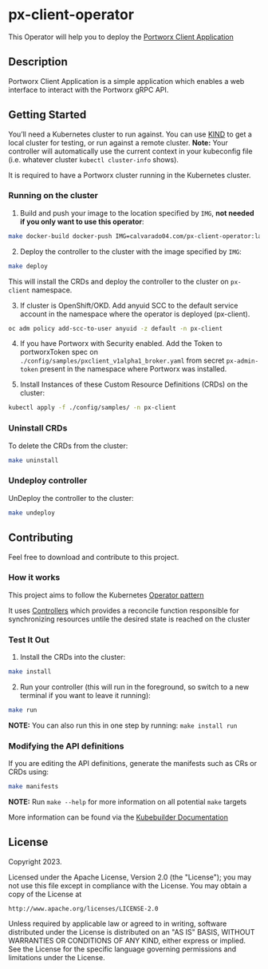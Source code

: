 # px-client-operator

This Operator will help you to deploy the [Portworx Client Application](https://github.com/camartinez04/portworx-client)

## Description

Portworx Client Application is a simple application which enables a web interface to interact with the Portworx gRPC API.

## Getting Started
You’ll need a Kubernetes cluster to run against. You can use [KIND](https://sigs.k8s.io/kind) to get a local cluster for testing, or run against a remote cluster.
**Note:** Your controller will automatically use the current context in your kubeconfig file (i.e. whatever cluster `kubectl cluster-info` shows).

It is required to have a Portworx cluster running in the Kubernetes cluster.

### Running on the cluster

1. Build and push your image to the location specified by `IMG`, **not needed if you only want to use this operator**:
	
```sh
make docker-build docker-push IMG=calvarado04.com/px-client-operator:latest
```
	
2. Deploy the controller to the cluster with the image specified by `IMG`:

```sh
make deploy
```
This will install the CRDs and deploy the controller to the cluster on `px-client` namespace.

3. If cluster is OpenShift/OKD. Add anyuid SCC to the default service account in the namespace where the operator is deployed (px-client).
```sh
oc adm policy add-scc-to-user anyuid -z default -n px-client
```

4. If you have Portworx with Security enabled. Add the Token to portworxToken spec on `./config/samples/pxclient_v1alpha1_broker.yaml` from secret `px-admin-token` present in the namespace where Portworx was installed.

5. Install Instances of these Custom Resource Definitions (CRDs) on the cluster:

```sh
kubectl apply -f ./config/samples/ -n px-client
```


### Uninstall CRDs
To delete the CRDs from the cluster:

```sh
make uninstall
```

### Undeploy controller
UnDeploy the controller to the cluster:

```sh
make undeploy
```

## Contributing
Feel free to download and contribute to this project.

### How it works
This project aims to follow the Kubernetes [Operator pattern](https://kubernetes.io/docs/concepts/extend-kubernetes/operator/)

It uses [Controllers](https://kubernetes.io/docs/concepts/architecture/controller/) 
which provides a reconcile function responsible for synchronizing resources untile the desired state is reached on the cluster 

### Test It Out
1. Install the CRDs into the cluster:

```sh
make install
```

2. Run your controller (this will run in the foreground, so switch to a new terminal if you want to leave it running):

```sh
make run
```

**NOTE:** You can also run this in one step by running: `make install run`

### Modifying the API definitions
If you are editing the API definitions, generate the manifests such as CRs or CRDs using:

```sh
make manifests
```

**NOTE:** Run `make --help` for more information on all potential `make` targets

More information can be found via the [Kubebuilder Documentation](https://book.kubebuilder.io/introduction.html)

## License

Copyright 2023.

Licensed under the Apache License, Version 2.0 (the "License");
you may not use this file except in compliance with the License.
You may obtain a copy of the License at

    http://www.apache.org/licenses/LICENSE-2.0

Unless required by applicable law or agreed to in writing, software
distributed under the License is distributed on an "AS IS" BASIS,
WITHOUT WARRANTIES OR CONDITIONS OF ANY KIND, either express or implied.
See the License for the specific language governing permissions and
limitations under the License.

